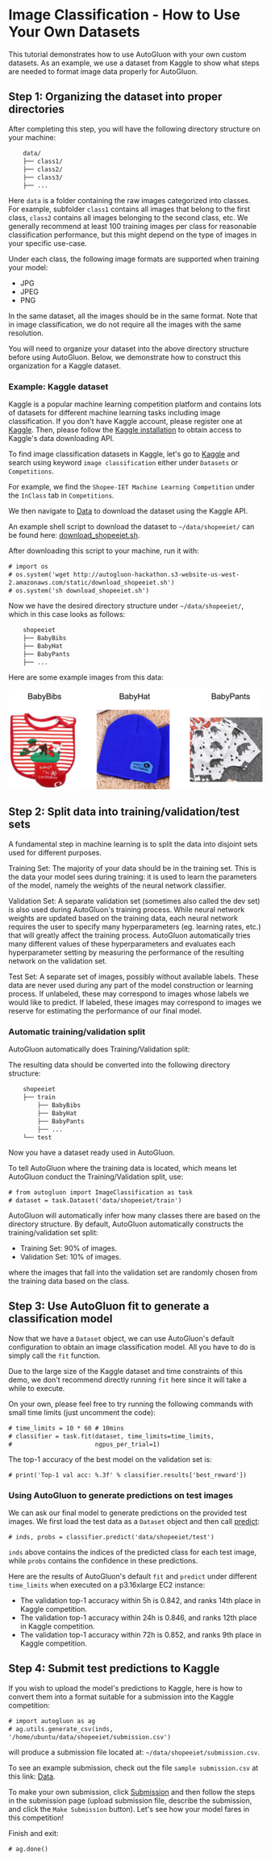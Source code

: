 # Image Classification - How to Use Your Own Datasets

This tutorial demonstrates how to use AutoGluon with your own custom datasets.
As an example, we use a dataset from Kaggle to show what steps are needed to format image data properly for AutoGluon.

## Step 1: Organizing the dataset into proper directories

After completing this step, you will have the following directory structure on your machine:

```
    data/
    ├── class1/
    ├── class2/
    ├── class3/
    ├── ...
```

Here `data` is a folder containing the raw images categorized into classes. For example, subfolder `class1` contains all images that belong to the first class, `class2` contains all images belonging to the second class, etc. 
We generally recommend at least 100 training images per class for reasonable classification performance, but this might depend on the type of images in your specific use-case.

Under each class, the following image formats are supported when training your model:

- JPG
- JPEG
- PNG

In the same dataset, all the images should be in the same format. Note that in image classification, we do not require all the images with the same resolution.

You will need to organize your dataset into the above directory structure before using AutoGluon.
Below, we demonstrate how to construct this organization for a Kaggle dataset.

### Example: Kaggle dataset

Kaggle is a popular machine learning competition platform and contains lots of
datasets for different machine learning tasks including image classification.
If you don't have Kaggle account, please register one at [Kaggle](https://www.kaggle.com/). 
Then, please follow the [Kaggle installation](https://github.com/Kaggle/kaggle-api/) to obtain access to Kaggle's data downloading API.

To find image classification datasets in Kaggle, let's go to [Kaggle](https://www.kaggle.com/) 
and search using keyword `image classification` either under `Datasets` or `Competitions`.

For example, we find the `Shopee-IET Machine Learning Competition` under the `InClass` tab in `Competitions`.

We then navigate to [Data](https://www.kaggle.com/c/shopee-iet-machine-learning-competition/data) to download the dataset using the Kaggle API.

An example shell script to download the dataset to `~/data/shopeeiet/` can be found here: [download_shopeeiet.sh](../static/download_shopeeiet.sh).

After downloading this script to your machine, run it with:

```{.python .input}
# import os
# os.system('wget http://autogluon-hackathon.s3-website-us-west-2.amazonaws.com/static/download_shopeeiet.sh')
# os.system('sh download_shopeeiet.sh')
```

Now we have the desired directory structure under `~/data/shopeeiet/`, which in this case looks as follows:

```
    shopeeiet
    ├── BabyBibs
    ├── BabyHat
    ├── BabyPants
    ├── ...
```

Here are some example images from this data:

![](../../img/shopeeiet_example.png)



## Step 2: Split data into training/validation/test sets

A fundamental step in machine learning is to split the data into disjoint sets used for different purposes.

Training Set: The majority of your data should be in the training set.
This is the data your model sees during training:
it is used to learn the parameters of the model,
namely the weights of the neural network classifier.

Validation Set: A separate validation set (sometimes also called the dev set)
is also used during AutoGluon's training process. While neural network weights are updated based on the training data, 
each neural network requires the user to specify many hyperparameters (eg. learning rates, etc.) that will greatly affect the training process.  AutoGluon automatically tries many different values of these hyperparameters and evaluates each hyperparameter setting by measuring the performance of the resulting network on the validation set.

Test Set: A separate set of images, possibly without available labels. These data are never used during any part of the model construction or learning process. If unlabeled, these may correspond to images whose labels we would like to predict. If labeled, these images may correspond to images we reserve for estimating the performance of our final model.

### Automatic training/validation split

AutoGluon automatically does Training/Validation split:

The resulting data should be converted into the following directory structure:

```
    shopeeiet
    ├── train
        ├── BabyBibs
        ├── BabyHat
        ├── BabyPants
        ├── ...
    └── test
```

Now you have a dataset ready used in AutoGluon.

To tell AutoGluon where the training data is located, which means let AutoGluon conduct the Training/Validation split, use:  

```{.python .input}
# from autogluon import ImageClassification as task
# dataset = task.Dataset('data/shopeeiet/train')
```

AutoGluon will automatically infer how many classes there are based on the directory structure. 
By default, AutoGluon automatically constructs the training/validation set split:

- Training Set: 90% of images.
- Validation Set: 10% of images.

where the images that fall into the validation set are randomly chosen from the training data based on the class.


## Step 3: Use AutoGluon fit to generate a classification model

Now that we have a `Dataset` object, we can use AutoGluon's default configuration to obtain an image classification model.
All you have to do is simply call the `fit` function. 

Due to the large size of the Kaggle dataset and time constraints of this demo,
we don't recommend directly running `fit` here since it will take a while to execute.

On your own, please feel free to try running the following commands with small time limits (just uncomment the code):

```{.python .input}
# time_limits = 10 * 60 # 10mins
# classifier = task.fit(dataset, time_limits=time_limits,
#                       ngpus_per_trial=1)
```

The top-1 accuracy of the best model on the validation set is:

```{.python .input}
# print('Top-1 val acc: %.3f' % classifier.results['best_reward'])
```

###  Using AutoGluon to generate predictions on test images 

We can ask our final model to generate predictions on the provided test images.
We first load the test data as a `Dataset` object and then call [predict](../api/autogluon.task.base.html#autogluon.task.base.BaseTask.predict):

```{.python .input}
# inds, probs = classifier.predict('data/shopeeiet/test')
```

`inds` above contains the indices of the predicted class for each test image, while `probs` contains the confidence in these predictions.


Here are the results of AutoGluon's default `fit` and `predict` under different `time_limits` when executed on a p3.16xlarge EC2 instance:

- The validation top-1 accuracy within 5h is 0.842, and ranks 14th place in Kaggle competition.
- The validation top-1 accuracy within 24h is 0.846, and ranks 12th place in Kaggle competition.
- The validation top-1 accuracy within 72h is 0.852, and ranks 9th place in Kaggle competition.


## Step 4: Submit test predictions to Kaggle

If you wish to upload the model's predictions to Kaggle, here is how to convert them into a format suitable for a submission into the Kaggle competition:

```{.python .input}
# import autogluon as ag
# ag.utils.generate_csv(inds, '/home/ubuntu/data/shopeeiet/submission.csv')
```

will produce a submission file located at: `~/data/shopeeiet/submission.csv`.

To see an example submission, check out the file `sample submission.csv` at this link: [Data](https://www.kaggle.com/c/shopee-iet-machine-learning-competition/data).

To make your own submission, click [Submission](https://www.kaggle.com/c/shopee-iet-machine-learning-competition/submit)
and then follow the steps in the submission page (upload submission file, describe the submission,
and click the `Make Submission` button). Let's see how your model fares in this competition!


Finish and exit:
```{.python .input}
# ag.done()
```
